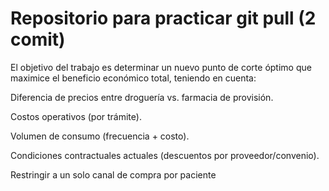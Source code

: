 # Repositorio para practicar git pull (2 comit)
El objetivo del trabajo es determinar un nuevo punto de corte óptimo que maximice el beneficio económico total, teniendo en cuenta:

Diferencia de precios entre droguería vs. farmacia de provisión.

Costos operativos (por trámite).

Volumen de consumo (frecuencia + costo).

Condiciones contractuales actuales (descuentos por proveedor/convenio).

Restringir a un solo canal de compra por paciente

